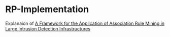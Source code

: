 # RP-Implementation
Explanaion of
[A Framework for the Application of Association Rule Mining in Large Intrusion Detection Infrastructures](https://link.springer.com/chapter/10.1007/11856214_1)
